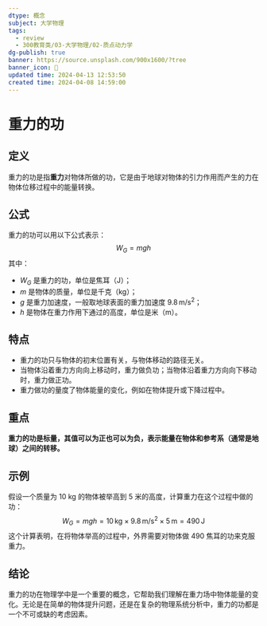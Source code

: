 ```yaml
---
dtype: 概念
subject: 大学物理
tags:
  - review
  - 300教育类/03-大学物理/02-质点动力学
dg-publish: true
banner: https://source.unsplash.com/900x1600/?tree
banner_icon: 🧠
updated time: 2024-04-13 12:53:50
created time: 2024-04-08 14:59:00
---
```

# 重力的功

## 定义
重力的功是指**重力**对物体所做的功，它是由于地球对物体的引力作用而产生的力在物体位移过程中的能量转换。

## 公式
重力的功可以用以下公式表示：
$$W_G = mgh$$
其中：
- $W_G$ 是重力的功，单位是焦耳（J）；
- $m$ 是物体的质量，单位是千克（kg）；
- $g$ 是重力加速度，一般取地球表面的重力加速度 $9.8 \, \text{m/s}^2$；
- $h$ 是物体在重力作用下通过的高度，单位是米（m）。

## 特点
- 重力的功只与物体的初末位置有关，与物体移动的路径无关。
- 当物体沿着重力方向向上移动时，重力做负功；当物体沿着重力方向向下移动时，重力做正功。
- 重力做功的量度了物体能量的变化，例如在物体提升或下降过程中。

## 重点
**重力的功是标量，其值可以为正也可以为负，表示能量在物体和参考系（通常是地球）之间的转移。**

## 示例
假设一个质量为 10 kg 的物体被举高到 5 米的高度，计算重力在这个过程中做的功：
$$W_G = mgh = 10 \, \text{kg} \times 9.8 \, \text{m/s}^2 \times 5 \, \text{m} = 490 \, \text{J}$$
这个计算表明，在将物体举高的过程中，外界需要对物体做 490 焦耳的功来克服重力。

## 结论
重力的功在物理学中是一个重要的概念，它帮助我们理解在重力场中物体能量的变化。无论是在简单的物体提升问题，还是在复杂的物理系统分析中，重力的功都是一个不可或缺的考虑因素。

